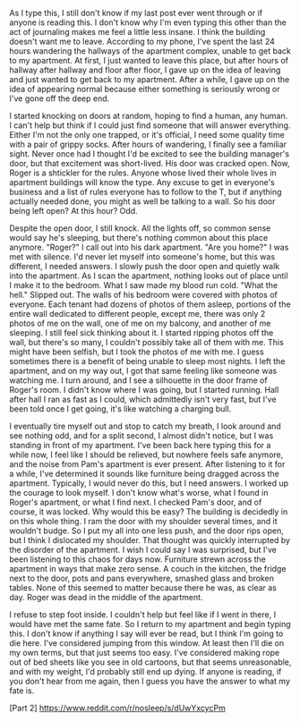 As I type this, I still don't know if my last post ever went through or if anyone is reading this. I don't know why I'm even typing this other than the act of journaling makes me feel a little less insane. I think the building doesn't want me to leave. According to my phone, I've spent the last 24 hours wandering the hallways of the apartment complex, unable to get back to my apartment. At first, I just wanted to leave this place, but after hours of hallway after hallway and floor after floor, I gave up on the idea of leaving and just wanted to get back to my apartment.  After a while, I gave up on the idea of appearing normal because either something is seriously wrong or I've gone off the deep end.

I started knocking on doors at random, hoping to find a human, any human. I can't help but think if I could just find someone that will answer everything. Either I'm not the only one trapped, or it's official,  I need some quality time with a pair of grippy socks. After hours of wandering, I finally see a familiar sight. Never once had I thought I'd be excited to see the building manager's door, but that excitement was short-lived. His door was cracked open. Now, Roger is a shtickler for the rules. Anyone whose lived their whole lives in apartment buildings will know the type. Any excuse to get in everyone's business and a list of rules everyone has to follow to the T, but if anything actually needed done, you might as well be talking to a wall. So his door being left open? At this hour? Odd. 

Despite the open door, I still knock. All the lights off, so common sense would say he's sleeping, but there's nothing common about this place anymore.  "Roger?" I call out into his dark apartment. "Are you home?" I was met with silence. I'd never let myself into someone's home, but this was different, I needed answers. I slowly push the door open and quietly walk into the apartment. As I scan the apartment, nothing looks out of place until I make it to the bedroom. What I saw made my blood run cold. "What the hell." Slipped out. The walls of his bedroom were covered with photos of everyone. Each tenant had dozens of photos of them asleep, portions of the entire wall dedicated to different people, except me, there was only 2 photos of me on the wall, one of me on my balcony, and another of me sleeping. I still feel sick thinking about it. I started ripping photos off the wall, but there's so many, I couldn't possibly take all of them with me. This might have been selfish, but I took the photos of me with me. I guess sometimes there is a benefit of being unable to sleep most nights. I left the apartment, and on my way out, I got that same feeling like someone was watching me. I turn around, and I see a silhouette in the door frame of Roger's room. I didn't know where I was going, but I started running. Hall after hall I ran as fast as I could,  which admittedly isn't very fast, but I've been told once I get going, it's like watching a charging bull. 

I eventually tire myself out and stop to catch my breath, I look around and see nothing odd, and for a split second, I almost didn't notice, but I was standing in front of my apartment. I've been back here typing this for a while now, I feel like I should be relieved, but nowhere feels safe anymore, and the noise from Pam's apartment is ever present. After listening to it for a while, I've determined it sounds like furniture being dragged across the apartment.  Typically, I would never do this, but I need answers. I worked up the courage to look myself.  I don't know what's worse, what I found in Roger's apartment, or what I find next. I checked Pam's door, and of course, it was locked. Why would this be easy? The building is decidedly in on this whole thing. I ram the door with my shoulder several times, and it wouldn't budge. So I put my all into one less push, and the door rips open, but I think I dislocated my shoulder. That thought was quickly interrupted by the disorder of the apartment. I wish I could say I was surprised, but I've been listening to this chaos for days now. Furniture strewn across the apartment in ways that make zero sense. A couch in the kitchen, the fridge next to the door, pots and pans everywhere, smashed glass and broken tables. None of this seemed to matter because there he was, as clear as day. Roger was dead in the middle of the apartment. 

I refuse to step foot inside. I couldn't help but feel like if I went in there, I would have met the same fate. So I return to my apartment and begin typing this. I don't know if anything I say will ever be read, but I think I'm going to die here.  I've considered jumping from this window. At least then I'll die on my own terms, but that just seems too easy. I've considered making rope out of bed sheets like you see in old cartoons, but that seems unreasonable, and with my weight, I'd probably still end up dying.  If anyone is reading, if you don't hear from me again, then I guess you have the answer to what my fate is. 

[Part 2] https://www.reddit.com/r/nosleep/s/dUwYxcycPm